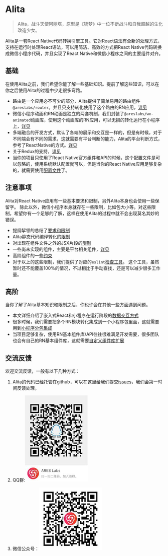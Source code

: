 # Alita
> Alita，战斗天使阿丽塔，原型是《铳梦》中一位不断战斗和自我超越的生化改造少女。

Alita是一套React Native代码转换引擎工具。它对React语法有全新的处理方式，支持在运行时处理React语法，可以用简洁、高效的方式把React Native代码转换成微信小程序代码，并且实现了React Native和微信小程序之间的主要组件对齐。


## 基础
在使用Alita之前，我们希望你能了解一些基础知识。提前了解这些知识，可以在你之后使用Alita的过程中少走很多弯路。

* 路由是一个应用必不可少的部分，Alita提供了简单易用的路由组件`@areslabs/router`。并且只支持转化使用了这个路由的RN应用，[详见](./路由.md)
* 微信小程序动画和RN动画是独立的两套机制，我们封装了`@areslabs/wx-animated`动画库，使用这个动画库的RN应用，可以无损的转化运行在小程序上，[详见](./动画.md)
* 多端融合的开发方式，默认了各端的展示和交互是一样的，但是有时候，对于不同端会有不同的需求，这就需要有平台判断的能力，Alita的平台判断方式，参考了ReactNative的方式。[详见](./平台判断.md)
* 关于Redux的支持，[详见](./支持Redux.md)
* 当你的项目只使用了React Native官方组件和API的时候，这个配置文件是可以忽略的，使用系统默认配置就可以，但是当你的React Native应用足够复杂的，就需要使用[配置文件](./配置文件.md)了。

## 注意事项
Alita对React Native应用有一些基本要求和限制，另外Alita本身也会使用一些保留字。 除此以外，微信小程序本身就存在一些限制，比如包大小等。对这些限制，希望你有一个足够的了解，这样在使用Alita的过程中就不会出现莫名其妙的错误。

* 提纲挈领的总结了[要求和限制](./要求与限制.md)
* Alita静态代码编译转化的[限制](./静态限制.md)
* 对出现在组件文件之外的JSX片段的[限制](./外部JSX片段.md)
* 一些尚未实现的组件，主要是平台相关组件，[详见](./未实现组件和API.md)
* 高阶组件的一些[约束](./高阶组件.md)
* 对于以上的这些限制，我们提供了对应的`eslint`[检查工具](./代码检查&Eslint.md)。 这个工具，虽然暂时还不能覆盖100%的情况，不过相比于手动查找，还是可以减少很多工作量。

## 高阶
当你了解了Alita基本知识和限制之后，你也许会在其他一些方面遇到问题。

* 本文详细介绍了嵌入式React和小程序在运行阶段的[数据交互方式](./React与小程序的数据交换方式.md)
* 很多时候，我们需要把多个RN模块转化集成到一个小程序包里面，这就需要用到[小程序分包集成](./小程序分包集成.md)
* 当项目足够复杂，使用RN基本组件库/API往往很难满足开发需要，很多团队也会有自己的RN基本组件库，这就需要[自定义组件库扩展](./自定义组件库扩展.md)


## 交流反馈
欢迎交流反馈，一般有以下几种方式：

1. Alita的代码已经托管在github，可以在这里给我们提交[issues](https://github.com/areslabs/alita/issues)，我们会第一时间反馈处理。

2. QQ群:![](./static/qqgroup.jpg)
    

3. 微信公众号：![](./static/gzh.jpg)

